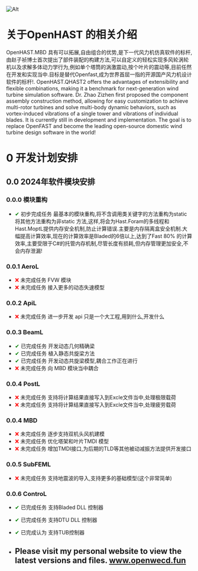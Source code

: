 ![Alt](./V6title.png)
# 关于OpenHAST 的相关介绍
 OpenHAST.MBD 具有可以拓展,自由组合的优势,是下一代风力机仿真软件的标杆,由赵子祯博士首次提出了部件装配的构建方法,可以自定义的轻松实现多风轮涡轮机以及求解多体动力学行为,例如单个塔筒的涡激震动,按个叶片的震动等,目前任然在开发和实现当中.目标是替代Openfast,成为世界首屈一指的开源国产风力机设计软件的标杆!.
 OpenHAST.QHAST2 offers the advantages of extensibility and flexible combinations, making it a benchmark for next-generation wind turbine simulation software. Dr. Zhao Zizhen first proposed the component assembly construction method, allowing for easy customization to achieve multi-rotor turbines and solve multi-body dynamic behaviors, such as vortex-induced vibrations of a single tower and vibrations of individual blades. It is currently still in development and implementation. The goal is to replace OpenFAST and become the leading open-source domestic wind turbine design software in the world!
# 0 开发计划安排
## 0.0 2024年软件模块安排

### 0.0.0 模块重构
- <span style="color: green;">&#10004;</span> 初步完成任务 最基本的模块重构,将不含调用类关键字的方法重构为static 将其他方法重构为非static 方法,这样,将会为Hast.Foram的多线程和Hast.MoptL提供内存安全机制,防止计算错误.主要是内存隔离盒安全机制.大幅提高计算效率,现在的计算效率是Bladed的6倍以上,达到了Fast 80% 的计算效率,主要受限于C#的托管内存机制,尽管长度有损耗,但内存管理更加安全,不会内存泄漏!
### 0.0.1 AeroL
- <span style="color: red;">&#10060;</span> 未完成任务 FVW 模块
- <span style="color: red;">&#10060;</span> 未完成任务 接入更多的动态失速模型
### 0.0.2 ApiL
- <span style="color: red;">&#10060;</span> 未完成任务 进一步开发 api 只是一个大工程,用到什么,开发什么
### 0.0.3 BeamL
- <span style="color: green;">&#10004;</span> 已完成任务 开发动态几何精确梁
- <span style="color: green;">&#10004;</span> 已完成任务 植入静态共旋梁方法
- <span style="color: green;">&#10004;</span> 已完成任务  开发动态共旋梁模型,耦合工作正在进行
- <span style="color: red;">&#10060;</span> 未完成任务  向 MBD 模块当中耦合
### 0.0.4 PostL
- <span style="color: red;">&#10060;</span> 未完成任务  支持将计算结果直接写入到Excle文件当中,处理极限载荷
- <span style="color: red;">&#10060;</span> 未完成任务  支持将计算结果直接写入到Excle文件当中,处理疲劳载荷
### 0.0.4 MBD
- <span style="color: red;">&#10060;</span> 未完成任务  逐步支持双机头风机建模
- <span style="color: red;">&#10060;</span> 未完成任务  优化塔架和叶片TMDI 模型
- <span style="color: red;">&#10060;</span> 未完成任务  增加TMDI接口,为后期的TLD等其他被动减振方法提供开发接口
### 0.0.5 SubFEML
- <span style="color: red;">&#10060;</span> 未完成任务  支持地震波的导入,支持更多的基础模型(这个非常简单)

### 0.0.6 ControL
- <span style="color: green;">&#10004;</span> 已完成任务 支持Bladed DLL 控制器
- <span style="color: green;">&#10004;</span> 已完成任务 支持DTU DLL 控制器
- <span style="color: green;">&#10004;</span> 已完成认为 支持TUB控制器

- ## Please visit my personal website to view the latest versions and files. www.openwecd.fun
